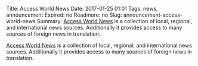 Title: Access World News
Date: 2017-01-25 01:01 
Tags: news, announcement
Expired: no
Readmore: no
Slug: announcement-access-world-news
Summary: <a href="http://www.newsbank.com/libraries/colleges-universities/solutions/us-international/access-world-news-research-collection" target="_blank">Access World News</a> is a collection of local, regional, and international news sources. Additionally it provides access to many sources of foreign news in translation.

<a href="http://www.newsbank.com/libraries/colleges-universities/solutions/us-international/access-world-news-research-collection" target="_blank">Access World News</a> is a collection of local, regional, and international news sources. Additionally it provides access to many sources of foreign news in translation. <br />

